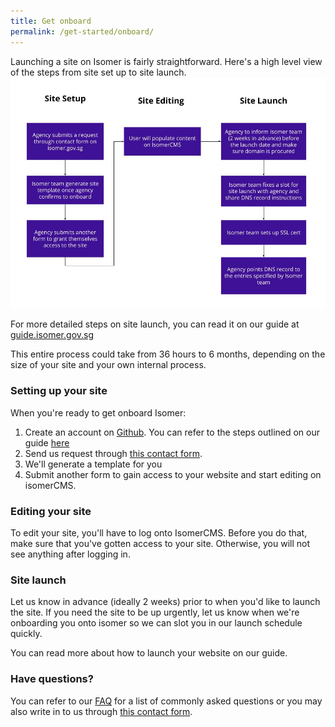 ```yaml
---
title: Get onboard
permalink: /get-started/onboard/
---
```


Launching a site on Isomer is fairly straightforward. Here's a high level view of the steps from site set up to site launch.  
![launching a site on isomer process](/images/Userflow.jpg)

For more detailed steps on site launch, you can read it on our guide at [guide.isomer.gov.sg](https://guide.isomer.gov.sg)

This entire process could take from 36 hours to 6 months, depending on the size of your site and your own internal process. 

### Setting up your site

When you're ready to get onboard Isomer:
1. Create an account on [Github](https://www.github.com). You can refer to the steps outlined on our guide [here](https://guide.isomer.gov.sg)
2. Send us request through [this contact form](https://go.gov.sg/isomer-contact/).
3. We'll generate a template for you
4. Submit another form to gain access to your website and start editing on isomerCMS.

### Editing your site

To edit your site, you'll have to log onto IsomerCMS. Before you do that, make sure that you've gotten access to your site. Otherwise, you will not see anything after logging in. 

### Site launch

Let us know in advance (ideally 2 weeks) prior to when you'd like to launch the site. If you need the site to be up urgently, let us know when we're onboarding you onto isomer so we can slot you in our launch schedule quickly. 

You can read more about how to launch your website on our guide. 


### Have questions?
You can refer to our [FAQ](/faq/) for a list of commonly asked questions or you may also write in to us through [this contact form](https://go.gov.sg/isomer-contact).






